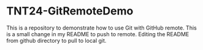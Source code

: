# TNT24-GitRemoteDemo
This is a repository to demonstrate how to use Git with GitHub remote. 
This is a small change in my README to push to remote. 
Editing the README from github directory to pull to local git.
